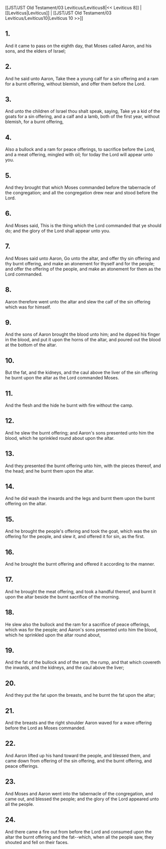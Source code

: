 [[JST/JST Old Testament/03 Leviticus/Leviticus8|<< Leviticus 8]] | [[Leviticus|Leviticus]] | [[JST/JST Old Testament/03 Leviticus/Leviticus10|Leviticus 10 >>]]
## 1.
And it came to pass on the eighth day, that Moses called Aaron, and his sons, and the elders of Israel;
## 2.
And he said unto Aaron, Take thee a young calf for a sin offering and a ram for a burnt offering, without blemish, and offer them before the Lord.
## 3.
And unto the children of Israel thou shalt speak, saying, Take ye a kid of the goats for a sin offering, and a calf and a lamb, both of the first year, without blemish, for a burnt offering,
## 4.
Also a bullock and a ram for peace offerings, to sacrifice before the Lord, and a meat offering, mingled with oil; for today the Lord will appear unto you.
## 5.
And they brought that which Moses commanded before the tabernacle of the congregation; and all the congregation drew near and stood before the Lord.
## 6.
And Moses said, This is the thing which the Lord commanded that ye should do; and the glory of the Lord shall appear unto you.
## 7.
And Moses said unto Aaron, Go unto the altar, and offer thy sin offering and thy burnt offering, and make an atonement for thyself and for the people; and offer the offering of the people, and make an atonement for them as the Lord commanded.
## 8.
Aaron therefore went unto the altar and slew the calf of the sin offering which was for himself.
## 9.
And the sons of Aaron brought the blood unto him; and he dipped his finger in the blood, and put it upon the horns of the altar, and poured out the blood at the bottom of the altar.
## 10.
But the fat, and the kidneys, and the caul above the liver of the sin offering he burnt upon the altar as the Lord commanded Moses.
## 11.
And the flesh and the hide he burnt with fire without the camp.
## 12.
And he slew the burnt offering; and Aaron\'s sons presented unto him the blood, which he sprinkled round about upon the altar.
## 13.
And they presented the burnt offering unto him, with the pieces thereof, and the head; and he burnt them upon the altar.
## 14.
And he did wash the inwards and the legs and burnt them upon the burnt offering on the altar.
## 15.
And he brought the people\'s offering and took the goat, which was the sin offering for the people, and slew it, and offered it for sin, as the first.
## 16.
And he brought the burnt offering and offered it according to the manner.
## 17.
And he brought the meat offering, and took a handful thereof, and burnt it upon the altar beside the burnt sacrifice of the morning.
## 18.
He slew also the bullock and the ram for a sacrifice of peace offerings, which was for the people; and Aaron\'s sons presented unto him the blood, which he sprinkled upon the altar round about,
## 19.
And the fat of the bullock and of the ram, the rump, and that which covereth the inwards, and the kidneys, and the caul above the liver;
## 20.
And they put the fat upon the breasts, and he burnt the fat upon the altar;
## 21.
And the breasts and the right shoulder Aaron waved for a wave offering before the Lord as Moses commanded.
## 22.
And Aaron lifted up his hand toward the people, and blessed them, and came down from offering of the sin offering, and the burnt offering, and peace offerings.
## 23.
And Moses and Aaron went into the tabernacle of the congregation, and came out, and blessed the people; and the glory of the Lord appeared unto all the people.
## 24.
And there came a fire out from before the Lord and consumed upon the altar the burnt offering and the fat\--which, when all the people saw, they shouted and fell on their faces.

